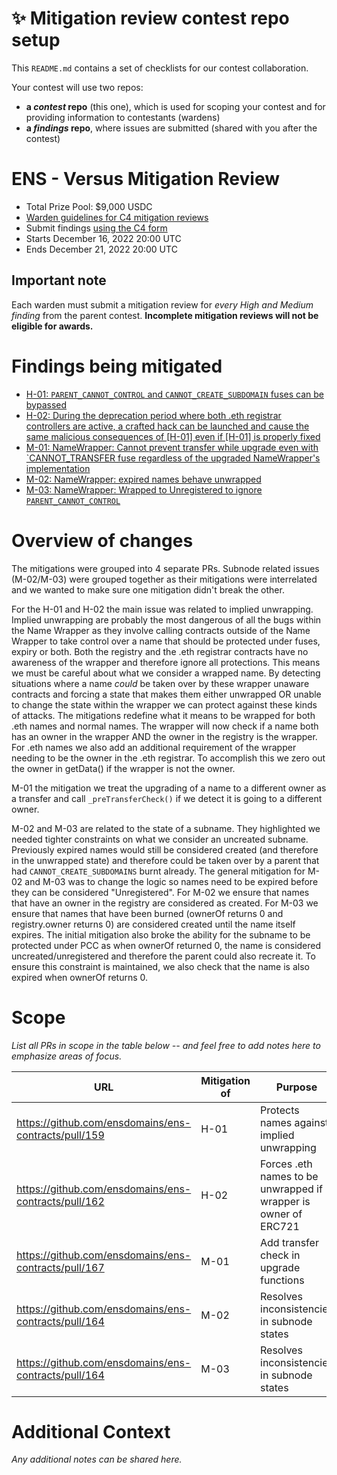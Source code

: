 # ✨ Mitigation review contest repo setup

This `README.md` contains a set of checklists for our contest collaboration.

Your contest will use two repos: 
- **a _contest_ repo** (this one), which is used for scoping your contest and for providing information to contestants (wardens)
- **a _findings_ repo**, where issues are submitted (shared with you after the contest) 
# ENS - Versus Mitigation Review
- Total Prize Pool: $9,000 USDC
- [Warden guidelines for C4 mitigation reviews](https://code4rena.notion.site/Guidelines-for-mitigation-reviews-ed10fc5cfbf640bd8dcec66f38b343c4)
- Submit findings [using the C4 form](https://code4rena.com/contests/2022-12-ens-mitigation-contest/submit)
- Starts December 16, 2022 20:00 UTC
- Ends December 21, 2022 20:00 UTC

## Important note 

Each warden must submit a mitigation review for *every High and Medium finding* from the parent contest. **Incomplete mitigation reviews will not be eligible for awards.**

# Findings being mitigated

- [H-01: `PARENT_CANNOT_CONTROL` and `CANNOT_CREATE_SUBDOMAIN` fuses can be bypassed](https://github.com/code-423n4/2022-11-ens-findings/issues/14)
- [H-02: During the deprecation period where both .eth registrar controllers are active, a crafted hack can be launched and cause the same malicious consequences of [H-01] even if [H-01] is properly fixed](https://github.com/code-423n4/2022-11-ens-findings/issues/16)
- [M-01: NameWrapper: Cannot prevent transfer while upgrade even with `CANNOT_TRANSFER fuse regardless of the upgraded NameWrapper's implementation](https://github.com/code-423n4/2022-11-ens-findings/issues/6)
- [M-02: NameWrapper: expired names behave unwrapped](https://github.com/code-423n4/2022-11-ens-findings/issues/7)
- [M-03: NameWrapper: Wrapped to Unregistered to ignore `PARENT_CANNOT_CONTROL`](https://github.com/code-423n4/2022-11-ens-findings/issues/8)

# Overview of changes

The mitigations were grouped into 4 separate PRs. Subnode related issues (M-02/M-03) were grouped together as their mitigations were interrelated and we wanted to make sure one mitigation didn't break the other.

For the H-01 and H-02 the main issue was related to implied unwrapping. Implied unwrapping are probably the most dangerous of all the bugs within the Name Wrapper as they involve calling contracts outside of the Name Wrapper to take control over a name that should be protected under fuses, expiry or both. Both the registry and the .eth registrar contracts have no awareness of the wrapper and therefore ignore all protections. This means we must be careful about what we consider a wrapped name. By detecting situations where a name *could* be taken over by these wrapper unaware contracts and forcing a state that makes them either unwrapped OR unable to change the state within the wrapper we can protect against these kinds of attacks. The mitigations redefine what it means to be wrapped for both .eth names and normal names. The wrapper will now check if a name both has an owner in the wrapper AND the owner in the registry is the wrapper. For .eth names we also add an additional requirement of the wrapper needing to be the owner in the .eth registrar. To accomplish this we zero out the owner in getData() if the wrapper is not the owner.

M-01 the mitigation we treat the upgrading of a name to a different owner as a transfer and call `_preTransferCheck()` if we detect it is going to a different owner. 

M-02 and M-03 are related to the state of a subname. They highlighted we needed tighter constraints on what we consider an uncreated subname. Previously expired names would still be considered created (and therefore in the unwrapped state) and therefore could be taken over by a parent that had `CANNOT_CREATE_SUBDOMAINS` burnt already. The general mitigation for M-02 and M-03 was to change the logic so names need to be expired before they can be considered "Unregistered". For M-02 we ensure that names that have an owner in the registry are considered as created. For M-03 we ensure that names that have been burned (ownerOf returns 0 and registry.owner returns 0) are considered created until the name itself expires. The initial mitigation also broke the ability for the subname to be protected under PCC as when ownerOf returned 0, the name is considered uncreated/unregistered and therefore the parent could also recreate it. To ensure this constraint is maintained, we also check that the name is also expired when ownerOf returns 0.

# Scope

*List all PRs in scope in the table below -- and feel free to add notes here to emphasize areas of focus.*

| URL | Mitigation of | Purpose | 
| ----------- | ------------- | ----------- |
| https://github.com/ensdomains/ens-contracts/pull/159 | H-01 | Protects names against implied unwrapping | 
| https://github.com/ensdomains/ens-contracts/pull/162 | H-02 | Forces .eth names to be unwrapped if wrapper is owner of ERC721 |
| https://github.com/ensdomains/ens-contracts/pull/167 | M-01 | Add transfer check in upgrade functions |
| https://github.com/ensdomains/ens-contracts/pull/164 | M-02 | Resolves inconsistencies in subnode states |
| https://github.com/ensdomains/ens-contracts/pull/164 | M-03 | Resolves inconsistencies in subnode states |

# Additional Context

*Any additional notes can be shared here.*
